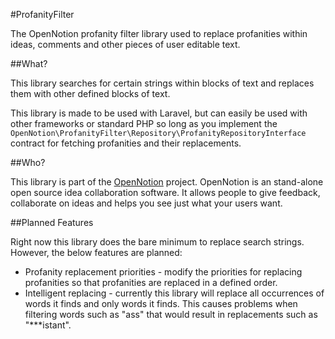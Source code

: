 #ProfanityFilter

The OpenNotion profanity filter library used to replace profanities within ideas, comments and other pieces of user editable text.

##What?

This library searches for certain strings within blocks of text and replaces them with other defined blocks of text.

This library is made to be used with Laravel, but can easily be used with other frameworks or standard PHP so long as you implement the `OpenNotion\ProfanityFilter\Repository\ProfanityRepositoryInterface` contract for fetching profanities and their replacements.

##Who?

This library is part of the [OpenNotion](http://opennotion.net/) project.  OpenNotion is an stand-alone open source idea collaboration software. It allows people to give feedback, collaborate on ideas and helps you see just what your users want.

##Planned Features

Right now this library does the bare minimum to replace search strings. However, the below features are planned:

- Profanity replacement priorities - modify the priorities for replacing profanities so that profanities are replaced in a defined order.
- Intelligent replacing - currently this library will replace all occurrences of words it finds and only words it finds. This causes problems when filtering words such as "ass" that would result in replacements such as "***istant".
